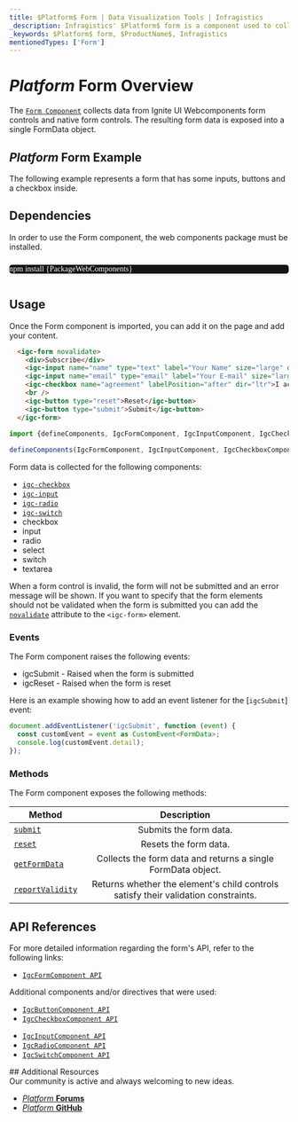 ```yaml
---
title: $Platform$ Form | Data Visualization Tools | Infragistics
_description: Infragistics' $Platform$ form is a component used to collect user input from interactive controls. Improve your application with Ignite UI for  $Platform$!
_keywords: $Platform$ form, $ProductName$, Infragistics
mentionedTypes: ['Form']
---
```

# $Platform$ Form Overview

The [`Form Component`]({environment:wcApiUrl}/classes/IgcFormComponent.html) collects data from Ignite UI Webcomponents form controls and native form controls. The resulting form data is exposed into a single FormData object.

## $Platform$ Form Example

The following example represents a form that has some inputs, buttons and a checkbox inside.

<code-view style="height: 300px"
           data-demos-base-url="{environment:dvDemosBaseUrl}"
           iframe-src="{environment:dvDemosBaseUrl}/inputs/form-overview"
           alt="$Platform$ Form Example"
           github-src="inputs/form/overview">
</code-view>

## Dependencies

In order to use the Form component, the web components package must be installed.

<pre style="background:#141414;color:white;display:inline-block;padding:16x;margin-top:10px;font-family:'Consolas';border-radius:5px;width:100%">
npm install {PackageWebComponents}
</pre>

## Usage

Once the Form component is imported, you can add it on the page and add your content.

```html
  <igc-form novalidate>
    <div>Subscribe</div>
    <igc-input name="name" type="text" label="Your Name" size="large" dir="ltr"></igc-input>
    <igc-input name="email" type="email" label="Your E-mail" size="large" dir="ltr"></igc-input>
    <igc-checkbox name="agreement" labelPosition="after" dir="ltr">I accept the license agreement</igc-checkbox>
    <br />
    <igc-button type="reset">Reset</igc-button>
    <igc-button type="submit">Submit</igc-button>
  </igc-form>
```

```ts
import {defineComponents, IgcFormComponent, IgcInputComponent, IgcCheckboxComponent, IgcButtonComponent } from 'igniteui-webcomponents';
        
defineComponents(IgcFormComponent, IgcInputComponent, IgcCheckboxComponent, IgcButtonComponent);
```

Form data is collected for the following components:
- [`igc-checkbox`]({environment:wcApiUrl}/classes/IgcCheckboxComponent.html)
- [`igc-input`]({environment:wcApiUrl}/classes/IgcInputComponent.html)
- [`igc-radio`]({environment:wcApiUrl}/classes/IgcRadioComponent.html)
- [`igc-switch`]({environment:wcApiUrl}/classes/IgcSwitchComponent.html)
- checkbox
- input
- radio
- select
- switch
- textarea

When a form control is invalid, the form will not be submitted and an error message will be shown. If you want to specify that the form elements should not be validated when the form is submitted you can add the [`novalidate`]({environment:wcApiUrl}/classes/IgcFormComponent.html#novalidate) attribute to the `<igc-form>` element.

### Events

The Form component raises the following events:
- igcSubmit - Raised when the form is submitted
- igcReset - Raised when the form is reset

Here is an example showing how to add an event listener for the [`igcSubmit`] event:

```ts
document.addEventListener('igcSubmit', function (event) {
  const customEvent = event as CustomEvent<FormData>;
  console.log(customEvent.detail);
});
```

### Methods

The Form component exposes the following methods:

| Method			| Description     			|
| ------------- 	|:-------------:			|
|[`submit`]({environment:wcApiUrl}/classes/IgcFormComponent.html#submit)|Submits the form data.|
|[`reset`]({environment:wcApiUrl}/classes/IgcFormComponent.html#reset)|Resets the form data.|
|[`getFormData`]({environment:wcApiUrl}/classes/IgcFormComponent.html#getFormData)|Collects the form data and returns a single FormData object.|
|[`reportValidity`]({environment:wcApiUrl}/classes/IgcFormComponent.html#reportValidity)|Returns whether the element's child controls satisfy their validation constraints.|

## API References

For more detailed information regarding the form's API, refer to the following links:
* [`IgcFormComponent API`]({environment:wcApiUrl}/classes/IgcFormComponent.html)

Additional components and/or directives that were used:
- [`IgcButtonComponent API`]({environment:wcApiUrl}/classes/IgcButtonComponent.html)
- [`IgcCheckboxComponent API`]({environment:wcApiUrl}/classes/IgcCheckboxComponent.html)
* [`IgcInputComponent API`]({environment:wcApiUrl}/classes/IgcInputComponent.html)
* [`IgcRadioComponent API`]({environment:wcApiUrl}/classes/IgcRadioComponent.html)
* [`IgcSwitchComponent API`]({environment:wcApiUrl}/classes/IgcSwitchComponent.html)

<div class="divider"></div>
## Additional Resources

<div class="divider--half"></div>
Our community is active and always welcoming to new ideas.

* [$Platform$ **Forums**](https://www.infragistics.com/community/forums/f/ignite-ui-for-web-components)
* [$Platform$ **GitHub**](https://github.com/IgniteUI/igniteui-webcomponents)